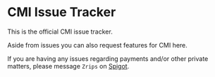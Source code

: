 # CMI Issue Tracker

This is the official CMI issue tracker. 

Aside from issues you can also request features for CMI here.

If you are having any issues regarding payments and/or other private matters, please message `Zrips` on [Spigot](https://www.spigotmc.org/conversations/add?to=Zrips).
